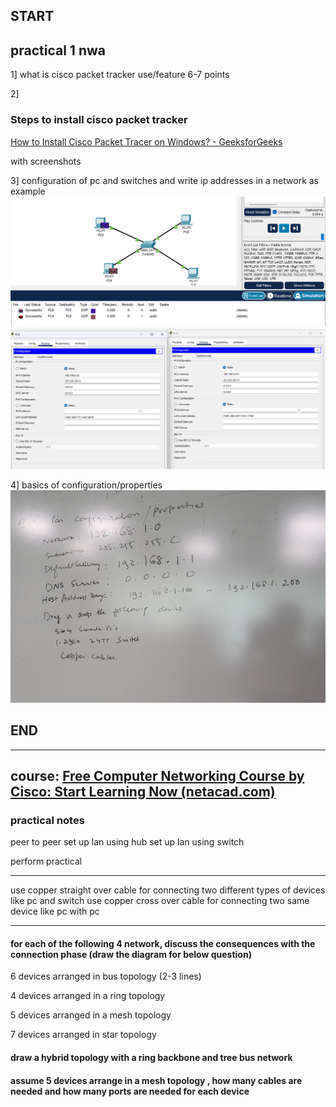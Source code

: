 ## START
## practical 1 nwa 

1] what is cisco packet tracker 
use/feature 6-7 points


2] 
### Steps to install cisco packet tracker 
[How to Install Cisco Packet Tracer on Windows? - GeeksforGeeks](https://www.geeksforgeeks.org/how-to-install-cisco-packet-tracer-on-windows/)
 
with screenshots

3] configuration of pc and switches and write ip addresses in a network as example
![image](.attachments/43d47a0ff4a20c914a15cfac90f0e894a15e84f2.png) 
![image](.attachments/d9bdf710c2911367eaed2d07b8eb00ab3863456d.png) 

4] basics of configuration/properties
![image](.attachments/a1010227dc6241e9697acbb19324a110a4a5db91.jpg) 

## END



***
## course:  [Free Computer Networking Course by Cisco: Start Learning Now (netacad.com)](https://www.netacad.com/courses/networking-basics?courseLang=en-US)

### practical notes


peer to peer 
set up lan using hub
set up lan using switch

perform practical

***
use copper straight over cable for connecting two different types of devices like pc and switch
use copper cross over cable for connecting two same device like pc with pc


***

#### for each of the following 4 network, discuss the consequences with the connection phase (draw the diagram for below question)

6 devices arranged in bus topology (2-3 lines)

4 devices arranged in a ring topology

5 devices arranged in a mesh topology

7 devices arranged in star topology


#### draw a hybrid topology with a ring backbone and tree bus network


#### assume 5 devices arrange in a mesh topology , how many cables are needed and how many ports are needed for each device